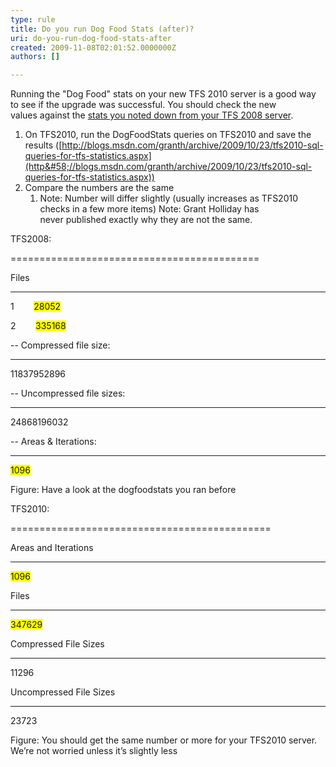 ```yaml
---
type: rule
title: Do you run Dog Food Stats (after)?
uri: do-you-run-dog-food-stats-after
created: 2009-11-08T02:01:52.0000000Z
authors: []

---
```


 
Running the "Dog Food" stats on your new TFS 2010 server is a good way to see if the upgrade was successful. You should check the new values against the [stats you noted down from your TFS 2008 server](/TFS/RulesToBetterTFS2010Migration/Pages/DogfoodStatsBefore.aspx).

1. On TFS2010, run the DogFoodStats queries on TFS2010 and save the results
([http://blogs.msdn.com/granth/archive/2009/10/23/tfs2010-sql-queries-for-tfs-statistics.aspx](http&#58;//blogs.msdn.com/granth/archive/2009/10/23/tfs2010-sql-queries-for-tfs-statistics.aspx))
2. Compare the numbers are the same
    1. Note: Number will differ slightly (usually increases as TFS2010 checks in a few more items) 
Note: Grant Holliday has never published exactly why they are not the same.



TFS2008:

===========================================

Files

-------- -----------

1        <font style="background-color&#58;#ffff00;">28052</font>

2        <font style="background-color&#58;#ffff00;">335168</font>

-- Compressed file size:

--------------------

11837952896




-- Uncompressed file sizes:

--------------------

24868196032

-- Areas & Iterations:

-----------

<font style="background-color&#58;#ffff00;">1096</font>


Figure: Have a look at the dogfoodstats you ran before


TFS2010:

=============================================

Areas and Iterations

--------------------

<font style="background-color&#58;#ffff00;">1096</font>




Files

-----------

<font style="background-color&#58;#ffff00;">347629</font>




Compressed File Sizes

---------------------

11296




Uncompressed File Sizes

-----------------------

23723


Figure: You should get the same number or more for your TFS2010 server. We’re not worried unless it’s slightly less

 
 
